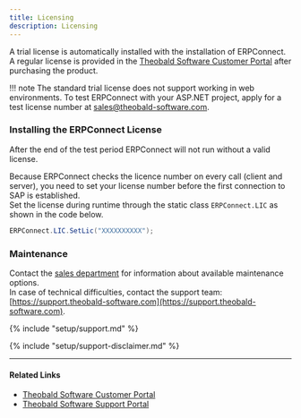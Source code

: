 ```yaml
---
title: Licensing
description: Licensing
---
```


A trial license is automatically installed with the installation of ERPConnect.<br>
A regular license is provided in the [Theobald Software Customer Portal](https://my.theobald-software.com/) after purchasing the product. 

!!! note
    The standard trial license does not support working in web environments.
    To test ERPConnect with your ASP.NET project, apply for a test license number at [sales@theobald-software.com](mailto:sales@theobald-software.com).

### Installing the ERPConnect License 

After the end of the test period ERPConnect will not run without a valid license.

Because ERPConnect checks the licence number on every call (client and server), you need to set your license number before the first connection to SAP is established.<br>
Set the license during runtime through the static class `ERPConnect.LIC` as shown in the code below.

```csharp linenums="1"
ERPConnect.LIC.SetLic("XXXXXXXXXX");
```


### Maintenance
Contact the [sales department](mailto:sales@theobald-software.com) for information about available maintenance options.<br>
In case of technical difficulties, contact the support team: [https://support.theobald-software.com](https://support.theobald-software.com).

<!---
### Support
-->
{% include "setup/support.md" %}

{% include "setup/support-disclaimer.md" %}


****
#### Related Links
- [Theobald Software Customer Portal](https://my.theobald-software.com/)
- [Theobald Software Support Portal](https://support.theobald-software.com/helpdesk)
